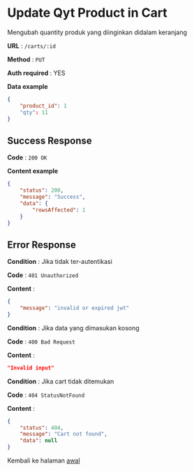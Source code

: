 # Update Qyt Product in Cart

Mengubah quantity produk yang diinginkan didalam keranjang

**URL** : `/carts/:id`

**Method** : `PUT`

**Auth required** : YES

**Data example**

```json
{
    "product_id": 1
    "qty": 11
}
```

## Success Response

**Code** : `200 OK`

**Content example**

```json
{
    "status": 200,
    "message": "Success",
    "data": {
        "rowsAffected": 1
    }
}
```

## Error Response

**Condition** : Jika tidak ter-autentikasi

**Code** : `401 Unauthorized`

**Content** :

```json
{
    "message": "invalid or expired jwt"
}
```

**Condition** : Jika data yang dimasukan kosong

**Code** : `400 Bad Request`

**Content** :

```json
"Invalid input"
```
**Condition** : Jika cart tidak ditemukan

**Code** : `404 StatusNotFound`

**Content** :

```json
{
    "status": 404,
    "message": "Cart not found",
    "data": null
}
```

Kembali ke halaman [awal](../README.md)
